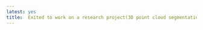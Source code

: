 ```yaml
---
latest: yes
title:  Exited to work on a research project(3D point cloud segmentation) with departmental prof for ISRO. 
---
```

